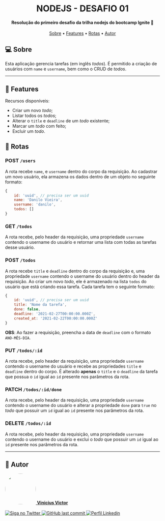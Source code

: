 <p align="center">


</p>
<h1 align="center">
  NODEJS - DESAFIO 01
</h1>

<h4 align="center"> 
	<p>Resolução do primeiro desafio da trilha nodejs do bootcamp Ignite 🚀</p>
</h4>

<p align="center">
 <a href="#sobre">Sobre</a> •
 <a href="#features">Features</a> •
 <a href="#rotas">Rotas</a> •
 <a href="#autor">Autor</a>
</p>

## 💻 Sobre

Esta aplicação gerencia tarefas (em inglês *todos*). É permitido a criação de usuários com ```name``` e ```username```, bem como o CRUD de *todos*.

---

## 🚀 Features

Recursos disponíveis:
- Criar um novo *todo*;
- Listar todos os *todos*;
- Alterar o `title` e `deadline` de um *todo* existente;
- Marcar um *todo* com feito;
- Excluir um *todo*.

## 🚨 Rotas

### POST `/users`

A rota recebe `name`, e `username` dentro do corpo da requisição. Ao cadastrar um novo usuário, ela armazena os dados dentro de um objeto no seguinte formato:

```js
{ 
	id: 'uuid', // precisa ser um uuid
	name: 'Danilo Vieira', 
	username: 'danilo', 
	todos: []
} 
```

### GET `/todos`

A rota recebe, pelo header da requisição, uma propriedade `username` contendo o username do usuário e retornar uma lista com todas as tarefas desse usuário.

### POST `/todos`

A rota recebe `title` e `deadline` dentro do corpo da requisição e, uma propriedade `username` contendo o username do usuário dentro do header da requisição. Ao criar um novo *todo*, ele é armazenado na lista `todos` do usuário que está criando essa tarefa. Cada tarefa tem o seguinte formato:

```js
{ 
	id: 'uuid', // precisa ser um uuid
	title: 'Nome da tarefa',
	done: false, 
	deadline: '2021-02-27T00:00:00.000Z', 
	created_at: '2021-02-22T00:00:00.000Z'
}
``` 
**OBS**: Ao fazer a requisição, preencha a data de `deadline` com o formato `ANO-MÊS-DIA`.

### PUT `/todos/:id`

A rota recebe, pelo header da requisição, uma propriedade `username` contendo o username do usuário e recebe as propriedades `title` e `deadline` dentro do corpo. É alterado **apenas** o `title` e o `deadline` da tarefa que possua o `id` igual ao `id` presente nos parâmetros da rota.

### PATCH `/todos/:id/done`

A rota recebe, pelo header da requisição, uma propriedade `username` contendo o username do usuário e alterar a propriedade `done` para `true` no *todo* que possuir um `id` igual ao `id` presente nos parâmetros da rota.

### DELETE `/todos/:id`

A rota recebe, pelo header da requisição, uma propriedade `username` contendo o username do usuário e exclui o *todo* que possuir um `id` igual ao `id` presente nos parâmetros da rota.

---

## 🦸 Autor

<a href="https://instagram.com/martnght">
 <img style="border-radius: 50%;" src="https://media-exp1.licdn.com/dms/image/C4D03AQFhuoTOAycSKw/profile-displayphoto-shrink_200_200/0/1609172591651?e=1615420800&v=beta&t=woKzi7EwtBMQ01ARYyi9cZGYKKY03D4t85xXP1EsFSM" width="100px;" alt=""/>
 <b>Vinicius Victor</b></a> 
 <br />
 <br />


<a href="https://www.twitter.com/martnght/">
  <img alt="Siga no Twitter" src="https://img.shields.io/badge/Twitter-1DA1F2?style=for-the-badge&logo=twitter&logoColor=white">
</a>

<a href="mailto:vinicius.victor.sm@gmail.com">
  <img alt="GitHub last commit" src="https://img.shields.io/badge/Gmail-D14836?style=for-the-badge&logo=gmail&logoColor=white">
</a>

<a href="https://www.linkedin.com/in/vinicius5g">
  <img alt="Perfil Linkedin" src="https://img.shields.io/badge/LinkedIn-0077B5?style=for-the-badge&logo=linkedin&logoColor=white">
</a>